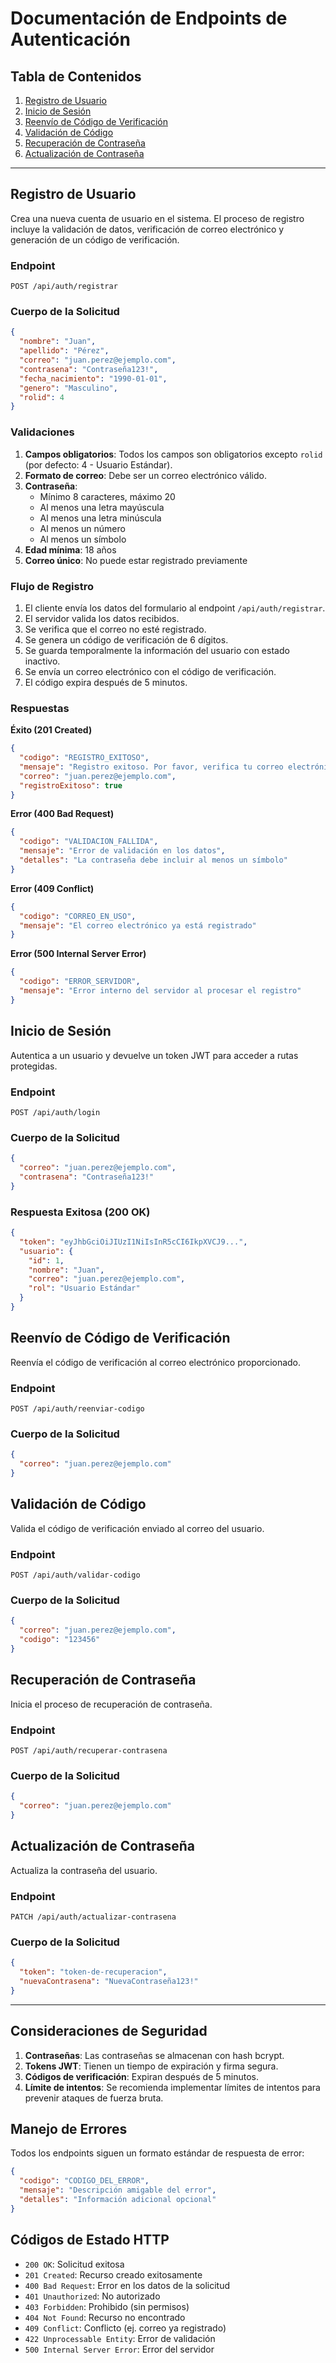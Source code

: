 # Documentación de Endpoints de Autenticación

## Tabla de Contenidos
1. [Registro de Usuario](#registro-de-usuario)
2. [Inicio de Sesión](#inicio-de-sesión)
3. [Reenvío de Código de Verificación](#reenvío-de-código-de-verificación)
4. [Validación de Código](#validación-de-código)
5. [Recuperación de Contraseña](#recuperación-de-contraseña)
6. [Actualización de Contraseña](#actualización-de-contraseña)

---

## Registro de Usuario

Crea una nueva cuenta de usuario en el sistema. El proceso de registro incluye la validación de datos, verificación de correo electrónico y generación de un código de verificación.

### Endpoint
```
POST /api/auth/registrar
```

### Cuerpo de la Solicitud
```json
{
  "nombre": "Juan",
  "apellido": "Pérez",
  "correo": "juan.perez@ejemplo.com",
  "contrasena": "Contraseña123!",
  "fecha_nacimiento": "1990-01-01",
  "genero": "Masculino",
  "rolid": 4
}
```

### Validaciones
1. **Campos obligatorios**: Todos los campos son obligatorios excepto `rolid` (por defecto: 4 - Usuario Estándar).
2. **Formato de correo**: Debe ser un correo electrónico válido.
3. **Contraseña**:
   - Mínimo 8 caracteres, máximo 20
   - Al menos una letra mayúscula
   - Al menos una letra minúscula
   - Al menos un número
   - Al menos un símbolo
4. **Edad mínima**: 18 años
5. **Correo único**: No puede estar registrado previamente

### Flujo de Registro
1. El cliente envía los datos del formulario al endpoint `/api/auth/registrar`.
2. El servidor valida los datos recibidos.
3. Se verifica que el correo no esté registrado.
4. Se genera un código de verificación de 6 dígitos.
5. Se guarda temporalmente la información del usuario con estado inactivo.
6. Se envía un correo electrónico con el código de verificación.
7. El código expira después de 5 minutos.

### Respuestas

**Éxito (201 Created)**
```json
{
  "codigo": "REGISTRO_EXITOSO",
  "mensaje": "Registro exitoso. Por favor, verifica tu correo electrónico.",
  "correo": "juan.perez@ejemplo.com",
  "registroExitoso": true
}
```

**Error (400 Bad Request)**
```json
{
  "codigo": "VALIDACION_FALLIDA",
  "mensaje": "Error de validación en los datos",
  "detalles": "La contraseña debe incluir al menos un símbolo"
}
```

**Error (409 Conflict)**
```json
{
  "codigo": "CORREO_EN_USO",
  "mensaje": "El correo electrónico ya está registrado"
}
```

**Error (500 Internal Server Error)**
```json
{
  "codigo": "ERROR_SERVIDOR",
  "mensaje": "Error interno del servidor al procesar el registro"
}
```

## Inicio de Sesión

Autentica a un usuario y devuelve un token JWT para acceder a rutas protegidas.

### Endpoint
```
POST /api/auth/login
```

### Cuerpo de la Solicitud
```json
{
  "correo": "juan.perez@ejemplo.com",
  "contrasena": "Contraseña123!"
}
```

### Respuesta Exitosa (200 OK)
```json
{
  "token": "eyJhbGciOiJIUzI1NiIsInR5cCI6IkpXVCJ9...",
  "usuario": {
    "id": 1,
    "nombre": "Juan",
    "correo": "juan.perez@ejemplo.com",
    "rol": "Usuario Estándar"
  }
}
```

## Reenvío de Código de Verificación

Reenvía el código de verificación al correo electrónico proporcionado.

### Endpoint
```
POST /api/auth/reenviar-codigo
```

### Cuerpo de la Solicitud
```json
{
  "correo": "juan.perez@ejemplo.com"
}
```

## Validación de Código

Valida el código de verificación enviado al correo del usuario.

### Endpoint
```
POST /api/auth/validar-codigo
```

### Cuerpo de la Solicitud
```json
{
  "correo": "juan.perez@ejemplo.com",
  "codigo": "123456"
}
```

## Recuperación de Contraseña

Inicia el proceso de recuperación de contraseña.

### Endpoint
```
POST /api/auth/recuperar-contrasena
```

### Cuerpo de la Solicitud
```json
{
  "correo": "juan.perez@ejemplo.com"
}
```

## Actualización de Contraseña

Actualiza la contraseña del usuario.

### Endpoint
```
PATCH /api/auth/actualizar-contrasena
```

### Cuerpo de la Solicitud
```json
{
  "token": "token-de-recuperacion",
  "nuevaContrasena": "NuevaContraseña123!"
}
```

---

## Consideraciones de Seguridad

1. **Contraseñas**: Las contraseñas se almacenan con hash bcrypt.
2. **Tokens JWT**: Tienen un tiempo de expiración y firma segura.
3. **Códigos de verificación**: Expiran después de 5 minutos.
4. **Límite de intentos**: Se recomienda implementar límites de intentos para prevenir ataques de fuerza bruta.

## Manejo de Errores

Todos los endpoints siguen un formato estándar de respuesta de error:

```json
{
  "codigo": "CODIGO_DEL_ERROR",
  "mensaje": "Descripción amigable del error",
  "detalles": "Información adicional opcional"
}
```

## Códigos de Estado HTTP

- `200 OK`: Solicitud exitosa
- `201 Created`: Recurso creado exitosamente
- `400 Bad Request`: Error en los datos de la solicitud
- `401 Unauthorized`: No autorizado
- `403 Forbidden`: Prohibido (sin permisos)
- `404 Not Found`: Recurso no encontrado
- `409 Conflict`: Conflicto (ej. correo ya registrado)
- `422 Unprocessable Entity`: Error de validación
- `500 Internal Server Error`: Error del servidor
